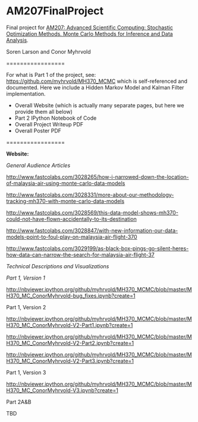 AM207FinalProject
=================

Final project for <a href="http://iacs-courses.seas.harvard.edu/courses/am207/index.html">AM207: Advanced Scientific Computing: Stochastic Optimization Methods. Monte Carlo Methods for Inference and Data Analysis</a>.

Soren Larson and Conor Myhrvold

=================

For what is Part 1 of the project, see: https://github.com/myhrvold/MH370_MCMC which is self-referenced and documented. Here we include a Hidden Markov Model and Kalman Filter implementation.

- Overall Website (which is actually many separate pages, but here we provide them all below)
- Part 2 IPython Notebook of Code
- Overall Project Writeup PDF
- Overall Poster PDF

=================

<b>Website:</b>

<i>General Audience Articles</i>

http://www.fastcolabs.com/3028265/how-i-narrowed-down-the-location-of-malaysia-air-using-monte-carlo-data-models

http://www.fastcolabs.com/3028331/more-about-our-methodology-tracking-mh370-with-monte-carlo-data-models

http://www.fastcolabs.com/3028569/this-data-model-shows-mh370-could-not-have-flown-accidentally-to-its-destination

http://www.fastcolabs.com/3028847/with-new-information-our-data-models-point-to-foul-play-on-malaysia-air-flight-370

http://www.fastcolabs.com/3029199/as-black-box-pings-go-silent-heres-how-data-can-narrow-the-search-for-malaysia-air-flight-37

<i>Technical Descriptions and Visualizations</i>

*Part 1, Version 1*

http://nbviewer.ipython.org/github/myhrvold/MH370_MCMC/blob/master/MH370_MC_ConorMyhrvold-bug_fixes.ipynb?create=1

Part 1, Version 2

http://nbviewer.ipython.org/github/myhrvold/MH370_MCMC/blob/master/MH370_MC_ConorMyhrvold-V2-Part1.ipynb?create=1

http://nbviewer.ipython.org/github/myhrvold/MH370_MCMC/blob/master/MH370_MC_ConorMyhrvold-V2-Part2.ipynb?create=1

http://nbviewer.ipython.org/github/myhrvold/MH370_MCMC/blob/master/MH370_MC_ConorMyhrvold-V2-Part3.ipynb?create=1

Part 1, Version 3

http://nbviewer.ipython.org/github/myhrvold/MH370_MCMC/blob/master/MH370_MC_ConorMyhrvold-V3.ipynb?create=1

Part 2A&B

TBD


